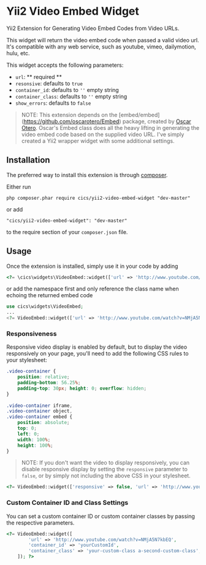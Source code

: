 Yii2 Video Embed Widget
=====================
Yii2 Extension for Generating Video Embed Codes from Video URLs.

This widget will return the video embed code when passed a valid video url. It's compatible with any web service, such as youtube, vimeo, dailymotion, hulu, etc.

This widget accepts the following parameters:
- `url`: 				** required **
- `resonsive`: 			defaults to `true`
- `container_id`: 		defaults to `''` empty string
- `container_class`: 	defaults to `''` empty string
- `show_errors`: 		defaults to `false`

> NOTE: This extension depends on the [embed/embed] (https://github.com/oscarotero/Embed) package, created by [Oscar Otero](https://github.com/oscarotero). Oscar's Embed class does all the heavy lifting in generating the video embed code based on the supplied video URL.  I've simply created a Yii2 wrapper widget with some additional settings.  

Installation
------------

The preferred way to install this extension is through [composer](http://getcomposer.org/download/).

Either run

```
php composer.phar require cics/yii2-video-embed-widget "dev-master"
```

or add

```
"cics/yii2-video-embed-widget": "dev-master"
```

to the require section of your `composer.json` file.


Usage
-----

Once the extension is installed, simply use it in your code by adding

```php
<?= \cics\widgets\VideoEmbed::widget(['url' => 'http://www.youtube.com/watch?v=NMjA5N7kbEQ', 'show_errors' => true]); ?>
```

or add the namespace first and only reference the class name when echoing the returned embed code

```php
use cics\widgets\VideoEmbed;
...
<?= VideoEmbed::widget(['url' => 'http://www.youtube.com/watch?v=NMjA5N7kbEQ']); ?>
```


### Responsiveness
Responsive video display is enabled by default, but to display the video responsively on your page, you'll need to add the following CSS rules to your stylesheet:
```css
.video-container {
    position: relative;
    padding-bottom: 56.25%;
    padding-top: 30px; height: 0; overflow: hidden;
}
 
.video-container iframe,
.video-container object,
.video-container embed {
    position: absolute;
    top: 0;
    left: 0;
    width: 100%;
    height: 100%;
}
```
> NOTE: If you don't want the video to display responsively, you can disable responsive display by setting the `responsive` parameter to `false`, or by simply not including the above CSS in your stylesheet.
```php
<?= VideoEmbed::widget(['responsive' => false, 'url' => 'http://www.youtube.com/watch?v=NMjA5N7kbEQ']); ?>
```


### Custom Container ID and Class Settings
You can set a custom container ID or custom container classes by passing the respective parameters.
```php
<?= VideoEmbed::widget([
		'url' => 'http://www.youtube.com/watch?v=NMjA5N7kbEQ',
		'container_id' => 'yourCustomId',
		'container_class' => 'your-custom-class a-second-custom-class',
	]); ?>
```
